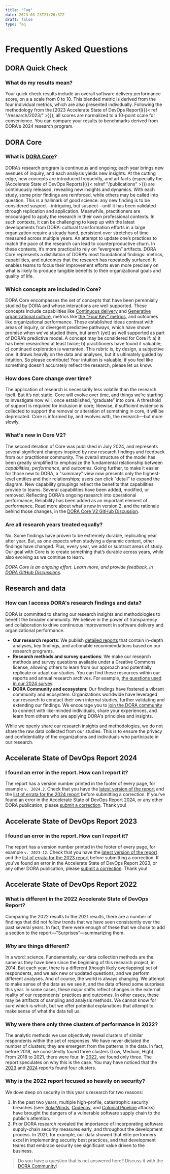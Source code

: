 ```yaml
---
title: "Faq"
date: 2023-03-23T21:26:37Z
draft: false
type: faq
---
```


# Frequently Asked Questions

## DORA Quick Check
### What do my results mean?
Your quick check results include an overall software delivery performance score, on a a scale from 0 to 10. This blended metric is derived from the four individual metrics, which are also presented individually. Following the methodology from the [2023 Accelerate State of DevOps Report]({{< ref "/research/2023/" >}}), all scores are normalized to a 10-point scale for convenience. You can compare your results to benchmarks derived from DORA's 2024 research program.

## DORA Core
### What is [DORA Core](/core/)?
DORA’s research program is continuous and ongoing; each year brings new avenues of inquiry, and each analysis yields new insights. At the cutting edge, new concepts are introduced frequently, and artifacts (especially the [Accelerate State of DevOps Reports]({{< relref "/publications" >}}) are continuously released, revealing new insights and dynamics. With each study, some prior findings are reinforced, while others may be called into question. This is a hallmark of good science: any new finding is to be considered suspect—intriguing, but suspect—until it has been validated through replication and application. Meanwhile, practitioners are encouraged to apply the research in their own professional contexts. In such contexts, it can be challenging to keep up with the latest developments from DORA: cultural transformation efforts in a large organization require a steady hand, persistent over stretches of time measured across multiple years. An attempt to update one’s practices to match the pace of the research can lead to counterproductive churn. In these contexts, it’s more practical to rely on “evergreen” artifacts. DORA Core represents a distillation of DORA’s most foundational findings: metrics, capabilities, and outcomes that the research has repeatedly surfaced. It enables teams to focus their improvement efforts even more precisely on what is likely to produce tangible benefits to their organizational goals and quality of life.

### Which concepts are included in Core?
DORA Core encompasses the set of concepts that have been perennially studied by DORA and whose interactions are well supported. These concepts include capabilities like [Continuous delivery](/capabilities/continuous-delivery) and [Generative organizational culture](/capabilities/generative-organizational-culture), metrics like [the "Four Key" metrics](/guides/dora-metrics-four-keys/), and outcomes like organizational performance. These established ideas contrast with areas of inquiry, or divergent predictive pathways, which have shown promise when we’ve studied them, but aren’t (yet) as well supported as part of DORA’s predictive model. A concept may be considered for Core if: a) it has been researched at least twice; b) practitioners have found it valuable; c) continued exploration is warranted. This rubric is, by design, a subjective one: it draws heavily on the data and analyses, but it's ultimately guided by intuition. So please contribute! Your intuition is valuable; if you feel like something doesn’t accurately reflect the research, please let us know.

### How does Core change over time?
The application of research is necessarily less volatile than the research itself. But it’s not static. Core will evolve over time, and things we’re starting to investigate now will, once established, “graduate” into core. A threshold of support is required for inclusion in core; likewise, if sufficient evidence is collected to support the removal or alteration of something in core, it will be deprecated. Core is informed by, and evolves with, the research—but more slowly.

### What's new in Core V2?
The second iteration of Core was published in July 2024, and represents several significant changes inspired by new research findings and feedback from our practitioner community. The overall structure of the model has been greatly simplified to emphasize the fundamental relationship between _capabilities_, _performance_, and _outcomes_. Going further, to make it easier for those new to DORA, a "summary" view now presents only the highest-level entities and their relationships; users can click "detail" to expand the diagram. New capability groupings reflect the benefits that capabilities provide to teams. Several capabilities have been added, modified, or removed. Reflecting DORA's ongoing research into operational performance, Reliability has been added as an important element of performance. Read more about what's new in version 2, and the rationale behind those changes, in the [DORA Core V2 GitHub Discussion](https://github.com/dora-team/dora.dev/discussions/582).

### Are all research years treated equally?
No. Some findings have proven to be extremely durable, replicating year after year. But, as one expects when studying a dynamic context, other findings have changed. Plus, every year, we add or subtract areas of study. Our goal with Core is to create something that’s durable across years, while also evolving as we continue to learn.

_DORA Core is an ongoing effort. Learn more, and provide feedback, in [DORA GitHub Discussions](https://github.com/dora-team/dora.dev/discussions)._

## Research and data
### How can I access DORA's research findings and data?
DORA is committed to sharing our research insights and methodologies to benefit the broader community. We believe in the power of transparency and collaboration to drive continuous improvement in software delivery and organizational performance.

* **Our research reports**: We publish [detailed reports](/publications/) that contain in-depth analyses, key findings, and actionable recommendations based on our research programs.
* **Research methods and survey questions**: We make our research methods and survey questions available under a Creative Commons license, allowing others to learn from our approach and potentially replicate or adapt our studies. You can find these resources within our reports and annual research archives. For example, [the questions used in our 2024 survey](/research/2024/questions/).
* **DORA Community and ecosystem**: Our findings have fostered a vibrant community and ecosystem. Organizations worldwide have leveraged our research to conduct their own internal studies, further validating and extending our findings. We encourage you to [join the DORA community](https://dora.community) to connect with like-minded individuals, share your experiences, and learn from others who are applying DORA's principles and insights.

While we openly share our research insights and methodologies, we do not share the raw data collected from our studies. This is to ensure the privacy and confidentiality of the organizations and individuals who participate in our research.

## Accelerate State of DevOps Report 2024
### I found an error in the report. How can I report it?
The report has a version number printed in the footer of every page, for example `v. 2024.2`. Check that you have the [latest version of the report](/vc) and the [list of errata for the 2024 report](/research/2024/errata/) before submitting a correction. If you've found an error in the Accelerate State of DevOps Report 2024, or any other DORA publication, please [submit a correction](mailto:dora-advocacy@google.com?subject=DORA+State+of+DevOps+Report+2024+error+report). Thank you!

## Accelerate State of DevOps Report 2023
### I found an error in the report. How can I report it?
The report has a version number printed in the footer of every page, for example `v. 2023-12`. Check that you have the [latest version of the report](/vc) and the [list of errata for the 2023 report](/research/2023/errata/) before submitting a correction. If you've found an error in the Accelerate State of DevOps Report 2023, or any other DORA publication, please [submit a correction](mailto:dora-advocacy@google.com?subject=DORA+State+of+DevOps+Report+2023+error+report). Thank you!

## Accelerate State of DevOps Report 2022
### What is different in the 2022 Accelerate State of DevOps Report?
Comparing the 2022 results to the 2021 results, there are a number of findings that did not follow trends that we have seen consistently over the past several years. In fact, there were enough of these that we chose to add a section to the report—"Surprises"—summarizing them.

### _Why_ are things different?
In a word: science. Fundamentally, our data collection methods are the same as they have been since the beginning of this research project, in 2014. But each year, there is a different (though likely overlapping) set of respondents, and we ask new or updated questions, and we perform different analyses. And of course, the world is always changing. We attempt to make sense of the data as we see it, and the data offered some surprises this year. In some cases, these major shifts reflect changes in the external reality of our respondents' practices and outcomes. In other cases, these may be artifacts of sampling and analysis methods. We cannot know for sure which is which, but we offer potential explanations that attempt to make sense of what the data tell us.

### Why were there only three clusters of performance in 2022?
The analytic methods we use objectively reveal clusters of similar respondents within the set of responses. We have never dictated the number of clusters; they are emergent from the patterns in the data. In fact, before 2018, we consistently found three clusters (Low, Medium, High). From 2018 to 2021, there were four. In [2022](/research/2022/dora-report/), we found only three. The report speculates on why this is the case. You may have noticed that the [2023](/research/2023/dora-report/) and [2024](/research/2024/dora-report/) reports found four clusters.

### Why is the 2022  report focused so heavily on security?
We dove deep on security in this year's research for two reasons:
1. In the past two years, multiple high-profile, catastrophic security breaches (see: [SolarWinds](https://www.businessinsider.com/solarwinds-hack-explained-government-agencies-cyber-security-2020-12), [Codecov](https://www.reuters.com/technology/codecov-hackers-breached-hundreds-restricted-customer-sites-sources-2021-04-19/), and [Colonial Pipeline](https://www.bloomberg.com/news/articles/2021-06-04/hackers-breached-colonial-pipeline-using-compromised-password) attacks) have brought the dangers of a vulnerable software supply chain to the public's attention.
2. Prior DORA research revealed the importance of incorporating software supply-chain security measures early, and throughout the development process. In 2021, for example, our data showed that elite performers excel in implementing security best practices, and that development teams that embrace security see significant value driven to the business.

> Do you have a question that is not answered here? Discuss it with the [DORA Community](https://dora.community)!
